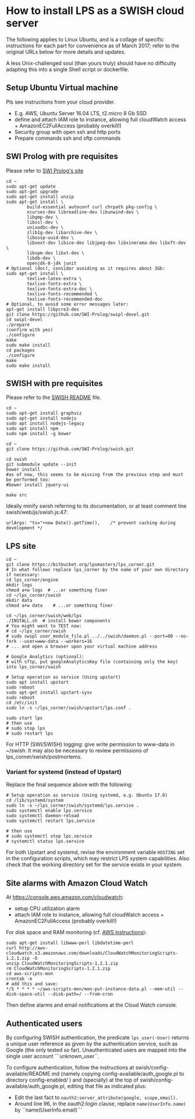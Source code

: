 # How to install LPS as a SWISH cloud server #
The following applies to Linux Ubuntu, and is a collage of specific instructions for each part for convenience as of March 2017; refer to the original URLs below for more details and updates.

A less Unix-challenged soul (than yours truly) should have no difficulty adapting this into a single Shell script or dockerfile.
## Setup Ubuntu Virtual machine ##
Pls see instructions from your cloud provider.

* E.g. AWS, Ubuntu Server 16.04 LTS, t2.micro 8 Gb SSD
* define and attach IAM role to instance, allowing full cloudWatch access + AmazonEC2FullAccess (probably overkill!)
* Security group with open ssh and http ports
* Prepare commands ssh and sftp commands

## SWI Prolog with pre requisites ##
Please refer to [SWI Prolog's site](http://www.swi-prolog.org/build/unix.html)

```
cd ~
sudo apt-get update
sudo apt-get upgrade
sudo apt-get install unzip
sudo apt-get install \
        build-essential autoconf curl chrpath pkg-config \
        ncurses-dev libreadline-dev libunwind-dev \
        libgmp-dev \
        libssl-dev \
        unixodbc-dev \
        zlib1g-dev libarchive-dev \
        libossp-uuid-dev \
        libxext-dev libice-dev libjpeg-dev libxinerama-dev libxft-dev \
        libxpm-dev libxt-dev \
        libdb-dev \
        openjdk-8-jdk junit
# Optional (doc), consider avoiding as it requires about 3Gb:
sudo apt-get install \
        texlive-latex-extra \
        texlive-fonts-extra \
        texlive-fonts-extra-doc \
        texlive-fonts-recommended \
        texlive-fonts-recommended-doc
# Optional, to avoid some error messages later:
apt-get install libpcre3-dev
git clone https://github.com/SWI-Prolog/swipl-devel.git
cd swipl-devel
./prepare
(confirm with yes) 
./configure
make
sudo make install
cd packages
./configure
make
sudo make install

```

## SWISH with pre requisites ##
Please refer to the [SWISH README](https://github.com/SWI-Prolog/swish/blob/master/README.md) file.

```
cd ~
sudo apt-get install graphviz
sudo apt-get install nodejs
sudo apt install nodejs-legacy
sudo apt install npm
sudo npm install -g bower

cd ~
git clone https://github.com/SWI-Prolog/swish.git

cd swish
git submodule update --init
bower install
#as of now, this seems to be missing from the previous step and must be performed too:
#bower install jquery-ui

make src
```
Ideally minify swish referring to its documentation, or at least comment line swish/web/js/swish.js:47:
```
urlArgs: "ts="+new Date().getTime(),	/* prevent caching during development */
```
## LPS site ##
```
cd ~
git clone https://bitbucket.org/lpsmasters/lps_corner.git
# In what follows replace lps_corner by the name of your own directory if necessary:
cd lps_corner/engine
mkdir logs
chmod a+w logs  # ...or something finer
cd ~/lps_corner/swish
mkdir data
chmod a+w data    # ...or something finer

cd ~/lps_corner/swish/web/lps
./INSTALL.sh  # install bower components
# You might want to TEST now:
# cd ~/lps_corner/swish
# sudo swipl user_module_file.pl ../../swish/daemon.pl --port=80 --no-fork --user=www-data --workers=16
# ... and open a browser upon your virtual machine address

# Google Analytics (optional):
# with sftp, put googleAnalyticsKey file (containing only the key) into lps_corner/swish

# Setup operation as service (Using upstart)
sudo apt install upstart
sudo reboot
sudo apt-get install upstart-sysv
sudo reboot
cd /etc/init
sudo ln -s ~/lps_corner/swish/upstart/lps.conf .

sudo start lps
# then use 
# sudo stop lps
# sudo restart lps
```
For HTTP (SWI/SWISH) logging: give write permission to www-data in ~/swish. It may also be necessary to review permissions of lps_corner/swish/postmortems.

### Variant for systemd (instead of Upstart) ###
Replace the final sequence above with the following:

```
# Setup operation as service (Using systemd, e.g. Ubuntu 17.0)
cd /lib/systemd/system
sudo ln -s ~/lps_corner/swish/systemd/lps.service .
sudo systemctl enable lps.service
sudo systemctl daemon-reload
sudo systemctl restart lps.service

# then use
# sudo systemctl stop lps.service
# systemctl status lps.service

```

For both Upstart and systemd, revise the environment variable ```HOSTING``` set in the configuration scripts, which may restrict LPS system capabilities. Also check that the working directory set for the service exists in your system.

## Site alarms with Amazon Cloud Watch ##
At https://console.aws.amazon.com/cloudwatch:

* setup CPU utilization alarm
* attach IAM role to instance, allowing full cloudWatch access + AmazonEC2FullAccess (probably overkill!)

For disk space and RAM monitoring (cf. [AWS instructions](http://docs.aws.amazon.com/AWSEC2/latest/UserGuide/mon-scripts.html)): 

```
sudo apt-get install libwww-perl libdatetime-perl
curl http://aws-cloudwatch.s3.amazonaws.com/downloads/CloudWatchMonitoringScripts-1.2.1.zip -O
unzip CloudWatchMonitoringScripts-1.2.1.zip
rm CloudWatchMonitoringScripts-1.2.1.zip
cd aws-scripts-mon
crontab -e
# add this and save:
*/5 * * * * ~/aws-scripts-mon/mon-put-instance-data.pl --mem-util --disk-space-util --disk-path=/ --from-cron
```
Then define alarms and email notifications at the Cloud Watch console.

## Authenticated users ##
By configuring SWISH authentication, the predicate ```lps_user(-User)``` returns a unique user reference as given by the authentication service, such as Google (the only tested so far). Unauthenticated users are mapped into the single user account ```unknown_user``.

To configure authentication, follow the instructions at swish/config-available/README.md (namely copying config-available/auth_google.pl to directory config-enabled/ ) and (specially) at the top of swish/config-available/auth_google.pl, editing that file as indicated plus:

* Edit the last fact to ```oauth2:server_attribute(google, scope,email).```
* Around line 96, in the oauth2:login clause, replace ```name(UserInfo.name)``` by ``name(UserInfo.email)```

